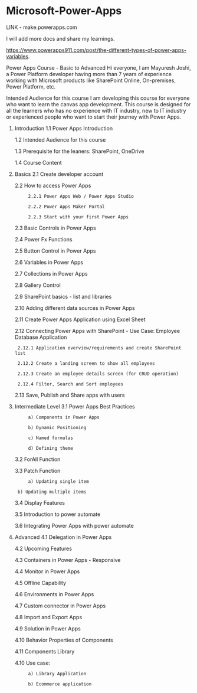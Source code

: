 # Microsoft-Power-Apps

LINK - make.powerapps.com

I will add more docs and share my learnings.

https://www.powerapps911.com/post/the-different-types-of-power-apps-variables.


Power Apps Course - Basic to Advanced
Hi everyone, I am Mayuresh Joshi, a Power Platform developer having more than 7 years of experience working with Microsoft products like SharePoint Online, On-premises, Power Platform, etc.

Intended Audience for this course
I am developing this course for everyone who want to learn the canvas app development. This course is designed for all the learners who has no experience with IT industry, new to IT industry or experienced people who want to start their journey with Power Apps.

1. Introduction
    1.1 Power Apps Introduction

    1.2 Intended Audience for this course

    1.3 Prerequisite for the leaners: SharePoint, OneDrive

    1.4 Course Content
2. Basics
    2.1 Create developer account

    2.2 How to access Power Apps

            2.2.1 Power Apps Web / Power Apps Studio

            2.2.2 Power Apps Maker Portal

            2.2.3 Start with your first Power Apps

    2.3 Basic Controls in Power Apps

    2.4 Power Fx Functions

    2.5 Button Control in Power Apps

    2.6 Variables in Power Apps

    2.7 Collections in Power Apps

    2.8 Gallery Control

    2.9 SharePoint basics - list and libraries

    2.10 Adding different data sources in Power Apps

    2.11 Create Power Apps Application using Excel Sheet

    2.12 Connecting Power Apps with SharePoint - Use Case: Employee Database Application

        2.12.1 Application overview/requirements and create SharePoint list

        2.12.2 Create a landing screen to show all employees

        2.12.3 Create an employee details screen (for CRUD operation)

        2.12.4 Filter, Search and Sort employees

    2.13 Save, Publish and Share apps with users

3. Intermediate Level
    3.1 Power Apps Best Practices

            a) Components in Power Apps

            b) Dynamic Positioning

            c) Named formulas

            d) Defining theme

    3.2 ForAll Function

    3.3 Patch Function

            a) Updating single item

	    b) Updating multiple items

    3.4 Display Features

    3.5 Introduction to power automate

    3.6 Integrating Power Apps with power automate

4. Advanced
    4.1 Delegation in Power Apps

    4.2 Upcoming Features

    4.3 Containers in Power Apps - Responsive

    4.4 Monitor in Power Apps

    4.5 Offline Capability

    4.6 Environments in Power Apps

    4.7 Custom connector in Power Apps

    4.8 Import and Export Apps

    4.9 Solution in Power Apps

    4.10 Behavior Properties of Components

    4.11 Components Library

    4.10 Use case:

            a) Library Application

            b) Ecommerce application		
